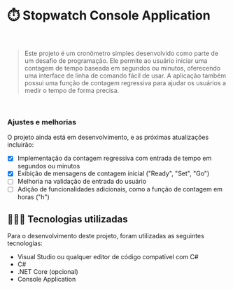 # ⏱️ Stopwatch Console Application

<br>

> Este projeto é um cronômetro simples desenvolvido como parte de um desafio de programação. Ele permite ao usuário iniciar uma contagem de tempo baseada em segundos ou minutos, oferecendo uma interface de linha de comando fácil de usar. A aplicação também possui uma função de contagem regressiva para ajudar os usuários a medir o tempo de forma precisa.

<br>

### Ajustes e melhorias

O projeto ainda está em desenvolvimento, e as próximas atualizações incluirão:

- [x] Implementação da contagem regressiva com entrada de tempo em segundos ou minutos
- [x] Exibição de mensagens de contagem inicial ("Ready", "Set", "Go")
- [ ] Melhoria na validação de entrada do usuário
- [ ] Adição de funcionalidades adicionais, como a função de contagem em horas ("h")

## 👨🏽‍💻 Tecnologias utilizadas

Para o desenvolvimento deste projeto, foram utilizadas as seguintes tecnologias:

- Visual Studio ou qualquer editor de código compatível com C#
- C#
- .NET Core (opcional)
- Console Application